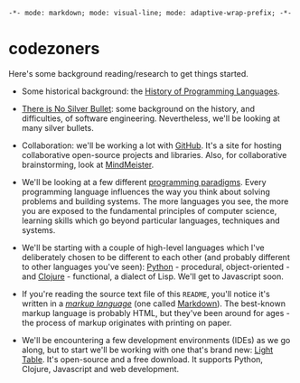 `-*- mode: markdown; mode: visual-line; mode: adaptive-wrap-prefix; -*-`

# codezoners

Here's some background reading/research to get things started.

- Some historical background: the [History of Programming Languages](http://en.wikipedia.org/wiki/History_of_programming_languages).

- [There is No Silver Bullet](http://en.wikipedia.org/wiki/No_Silver_Bullet): some background on the history, and difficulties, of software engineering. Nevertheless, we'll be looking at many silver bullets.

- Collaboration: we'll be working a lot with [GitHub](https://github.com/). It's a site for hosting collaborative open-source projects and libraries. Also, for collaborative brainstorming, look at [MindMeister](https://www.mindmeister.com/).

- We'll be looking at a few different [programming paradigms](http://en.wikipedia.org/wiki/Programming_paradigm). Every programming language influences the way you think about solving problems and building systems. The more languages you see, the more you are exposed to the fundamental principles of computer science, learning skills which go beyond particular languages, techniques and systems.

- We'll be starting with a couple of high-level languages which I've deliberately chosen to be different to each other (and probably different to other languages you've seen): [Python](http://www.python.org/) - procedural, object-oriented - and [Clojure](http://clojure.org/) - functional, a dialect of Lisp. We'll get to Javascript soon.

- If you're reading the source text file of this `README`, you'll notice it's written in a *[markup language](http://en.wikipedia.org/wiki/Markup_language)* (one called [Markdown](https://daringfireball.net/projects/markdown/)). The best-known markup language is probably HTML, but they've been around for ages - the process of markup originates with printing on paper.

- We'll be encountering a few development environments (IDEs) as we go along, but to start we'll be working with one that's brand new: [Light Table](http://www.lighttable.com/). It's open-source and a free download. It supports Python, Clojure, Javascript and web development.
